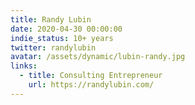 ```yaml
---
title: Randy Lubin
date: 2020-04-30 00:00:00
indie_status: 10+ years
twitter: randylubin
avatar: /assets/dynamic/lubin-randy.jpg
links:
  - title: Consulting Entrepreneur
    url: https://randylubin.com/ 
---
```

